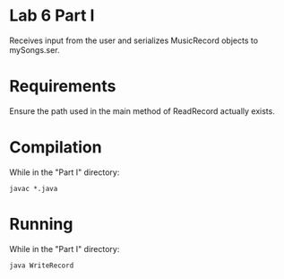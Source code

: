 # Lab 6 Part I
Receives input from the user and serializes MusicRecord objects to mySongs.ser.

# Requirements
Ensure the path used in the main method of ReadRecord actually exists.

# Compilation
While in the "Part I" directory:
    
    javac *.java

# Running
While in the "Part I" directory:
    
    java WriteRecord